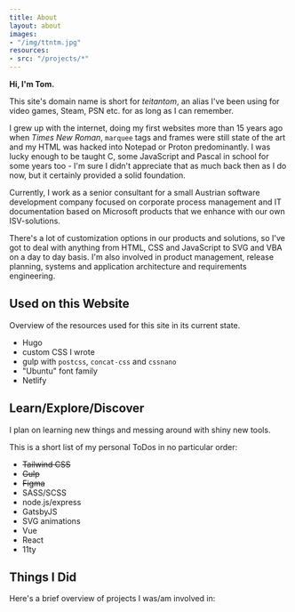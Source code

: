 ```yaml
---
title: About
layout: about
images:
- "/img/ttntm.jpg"
resources:
- src: "/projects/*"
---
```


**Hi, I'm Tom.**

This site's domain name is short for _teitantom_, an alias I've been using for video games, Steam, PSN etc. for as long as I can remember.

I grew up with the internet, doing my first websites more than 15 years ago when _Times New Roman_, `marquee` tags and frames were still state of the art and my HTML was hacked into Notepad or Proton predominantly. I was lucky enough to be taught C, some JavaScript and Pascal in school for some years too - I'm sure I didn't appreciate that as much back then as I do now, but it certainly provided a solid foundation.

Currently, I work as a senior consultant for a small Austrian software development company focused on corporate process management and IT documentation based on Microsoft products that we enhance with our own ISV-solutions.

There's a lot of customization options in our products and solutions, so I've got to deal with anything from HTML, CSS and JavaScript to SVG and VBA on a day to day basis. I'm also involved in product management, release planning, systems and application architecture and requirements engineering.

## Used on this Website

Overview of the resources used for this site in its current state.

- Hugo
- custom CSS I wrote
- gulp with `postcss`, `concat-css` and `cssnano`
- "Ubuntu" font family
- Netlify

## Learn/Explore/Discover

I plan on learning new things and messing around with shiny new tools.

This is a short list of my personal ToDos in no particular order:

- <s>Tailwind CSS</s>
- <s>Gulp</s>
- <s>Figma</s>
- SASS/SCSS
- node.js/express
- GatsbyJS
- SVG animations
- Vue
- React
- 11ty

## Things I Did

Here's a brief overview of projects I was/am involved in: